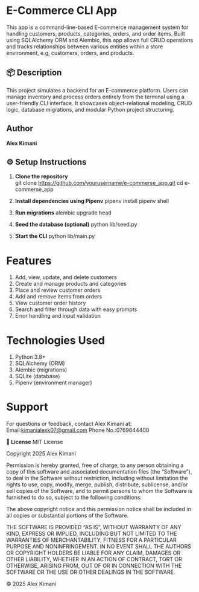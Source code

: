 #  E-Commerce CLI App

This app is a command-line-based E-commerce management system for handling customers, products, categories, orders, and order items. Built using SQLAlchemy ORM and Alembic, this app allows full CRUD operations and tracks relationships between various entities within a store environment, e.g, customers, orders, and products.

## 📦 Description

This project simulates a backend for an E-commerce platform. Users can manage inventory and process orders entirely from the terminal using a user-friendly CLI interface. It showcases object-relational modeling, CRUD logic, database migrations, and modular Python project structuring.

##  Author

**Alex Kimani**

## ⚙️ Setup Instructions

1. **Clone the repository**  
   git clone https://github.com/yourusername/e-commerse_app.git
   cd e-commerse_app

2. **Install dependencies using Pipenv**
    pipenv install
    pipenv shell

3. **Run migrations**
    alembic upgrade head

4. **Seed the database (optional)**
    python lib/seed.py

5. **Start the CLI**
    python lib/main.py


# Features
1. Add, view, update, and delete customers
2. Create and manage products and categories
3. Place and review customer orders
4. Add and remove items from orders
5. View customer order history
6. Search and filter through data with easy prompts
7. Error handling and input validation

# Technologies Used
1. Python 3.8+
2. SQLAlchemy (ORM)
3. Alembic (migrations)
4. SQLite (database)
5. Pipenv (environment manager)

# Support
For questions or feedback, contact Alex Kimani at:
Email:kimanialexk07@gmail.com
Phone No.:0769644400


**📄 License**
MIT License

Copyright 2025 Alex Kimani

Permission is hereby granted, free of charge, to any person obtaining a copy of this software and associated documentation files (the “Software”), to deal in the Software without restriction, including without limitation the rights to use, copy, modify, merge, publish, distribute, sublicense, and/or sell copies of the Software, and to permit persons to whom the Software is furnished to do so, subject to the following conditions:

The above copyright notice and this permission notice shall be included in all copies or substantial portions of the Software.

THE SOFTWARE IS PROVIDED “AS IS”, WITHOUT WARRANTY OF ANY KIND, EXPRESS OR IMPLIED, INCLUDING BUT NOT LIMITED TO THE WARRANTIES OF MERCHANTABILITY, FITNESS FOR A PARTICULAR PURPOSE AND NONINFRINGEMENT. IN NO EVENT SHALL THE AUTHORS OR COPYRIGHT HOLDERS BE LIABLE FOR ANY CLAIM, DAMAGES OR OTHER LIABILITY, WHETHER IN AN ACTION OF CONTRACT, TORT OR OTHERWISE, ARISING FROM, OUT OF OR IN CONNECTION WITH THE SOFTWARE OR THE USE OR OTHER DEALINGS IN THE SOFTWARE.

© 2025 Alex Kimani
